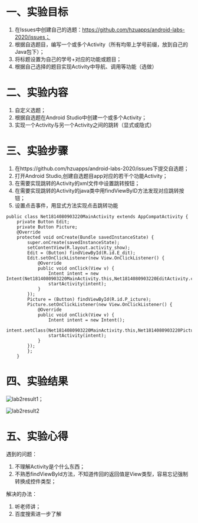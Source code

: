 # 一、实验目标
1. 在Issues中创建自己的选题：https://github.com/hzuapps/android-labs-2020/issues；
2. 根据自选题目，编写一个或多个Activity（所有均带上学号前缀，放到自己的Java包下）；
3. 将标题设置为自己的学号+对应的功能或题目；
4. 根据自己选择的题目实现Activity中导航、调用等功能（选做）
# 二、实验内容
1. 自定义选题；
2. 根据自选题在Android Studio中创建一个或多个Activity；
3. 实现一个Activity与另一个Activity之间的跳转（显式或隐式）
# 三、实验步骤
1. 在https://github.com/hzuapps/android-labs-2020/issues下提交自选题；
2. 打开Android Studio,创建自选题目app对应的若干个功能Activity；
3. 在需要实现跳转的Activity的xml文件中设置跳转按钮；
4. 在需要实现跳转的Activity的java类中用findViewByID方法发现对应跳转按钮；
5. 设置点击事件，用显式方法实现点击跳转功能
```
public class Net1814080903220MainActivity extends AppCompatActivity {
    private Button Edit;
    private Button Picture;
    @Override
    protected void onCreate(Bundle savedInstanceState) {
        super.onCreate(savedInstanceState);
        setContentView(R.layout.activity_show);
        Edit = (Button) findViewById(R.id.E_dit);
        Edit.setOnClickListener(new View.OnClickListener() {
            @Override
            public void onClick(View v) {
                Intent intent = new Intent(Net1814080903220MainActivity.this,Net1814080903220EditActivity.class);
                startActivity(intent);
            }
        });
        Picture = (Button) findViewById(R.id.P_icture);
        Picture.setOnClickListener(new View.OnClickListener() {
            @Override
            public void onClick(View v) {
                Intent intent = new Intent();
                intent.setClass(Net1814080903220MainActivity.this,Net1814080903220PictureActivity.class);
                startActivity(intent);
            }
        });
        };
    }
```
# 四、实验结果
![lab2result1](https://raw.githubusercontent.com/JieBro333/android-labs-2020/master/students/net1814080903220/lab2result1.jpg)；

![lab2result2](https://raw.githubusercontent.com/JieBro333/android-labs-2020/master/students/net1814080903220/lab2result.png)
# 五、实验心得

遇到的问题：
1. 不理解Activity是个什么东西；
2. 不熟悉findViewById方法，不知道传回的返回值是View类型，容易忘记强制转换成控件类型；

解决的办法：
1. 听老师讲；
2. 百度搜索进一步了解
